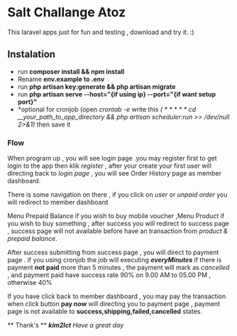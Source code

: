 # Salt Challange Atoz

This laravel apps just for fun and testing , 
download and try it. :) 


## Instalation
- run __composer install && npm install__
- Rename __env.example to .env__
- run __php artisan key:generate && php artisan migrate__ 
- run __php artisan serve --host="{if using ip} --port="{if want setup port}"__
- *optional for cronjob (open *crontab -e* write this *( * * * * * cd __your_path_to_app_directory && php artisan scheduler:run >> /dev/null 2>&1)* then save it 




### Flow

When program up , you will see login page .you may register first to get login to the app then klik *register* , after your create your first user will directing back to *login page* , you will see Order History page as member dashboard.

There is some navigation on there , if you click on *user* or *unpaid order* you will redirect to member dashboard

Menu Prepaid Balance if you wish to buy mobile voucher ,Menu Product if you wish to buy something , after success you will redirect to success page , success page will not available before have an transaction from *product & prepaid balance*.

After success submitting from success page , you will direct to payment page . if you using cronjob the job will executing __*everyMinutes*__ if there is payment __not paid__ more than 5 minutes , the payment will mark as *cancelled* , and payment paid have success rate 90% on 9.00 AM to 05.00 PM , otherwise 40%

If you have click back to member dashboard , you may pay the transaction when click button __pay now__ will directing you to payment page , payment page is not available to __success,shipping,failed,cancelled__ states.

** Thank's **
__*kim2lct*__
*Have a great day*
